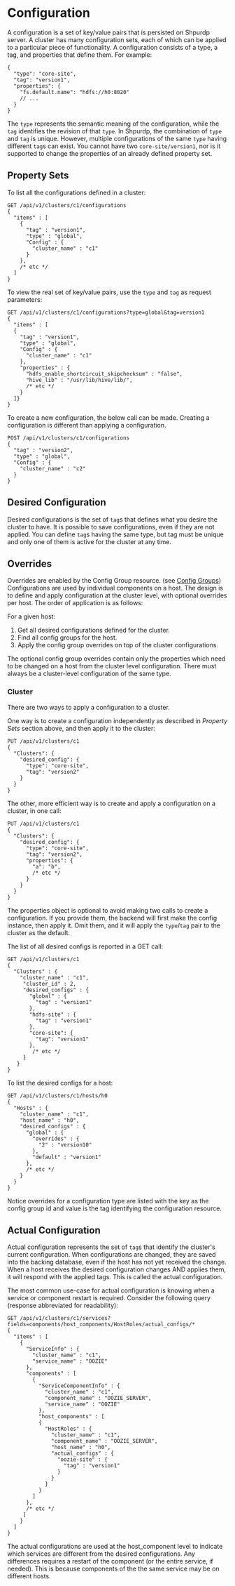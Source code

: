 <!---
Licensed to the Apache Software Foundation (ASF) under one or more
contributor license agreements. See the NOTICE file distributed with
this work for additional information regarding copyright ownership.
The ASF licenses this file to You under the Apache License, Version 2.0
(the "License"); you may not use this file except in compliance with
the License. You may obtain a copy of the License at

http://www.apache.org/licenses/LICENSE-2.0

Unless required by applicable law or agreed to in writing, software
distributed under the License is distributed on an "AS IS" BASIS,
WITHOUT WARRANTIES OR CONDITIONS OF ANY KIND, either express or implied.
See the License for the specific language governing permissions and
limitations under the License.
-->

# Configuration
A configuration is a set of key/value pairs that is persisted on Shpurdp server.  A cluster has many configuration sets, each of which can be applied to a particular piece of functionality.  A configuration consists of a type, a tag, and properties that define them.  For example:
    
    {
      "type": "core-site",
      "tag": "version1",
      "properties": {
        "fs.default.name": "hdfs://h0:8020"
        // ...
      }
    }
    
The `type` represents the semantic meaning of the configuration, while the `tag` identifies the revision of that `type`.  In Shpurdp, the combination of `type` and `tag` is unique.  However, multiple configurations of the same `type` having different `tag`s can exist.  You cannot have two `core-site/version1`, nor is it supported to change the properties of an already defined property set.

## Property Sets
To list all the configurations defined in a cluster:

    GET /api/v1/clusters/c1/configurations
    {
      "items" : [
        {
          "tag" : "version1",
          "type" : "global",
          "Config" : {
            "cluster_name" : "c1"
          }
        },
        /* etc */
      ]
    }
To view the real set of key/value pairs, use the `type` and `tag` as request parameters:

    GET /api/v1/clusters/c1/configurations?type=global&tag=version1
    {
      "items" : [
      {
        "tag" : "version1",
        "type" : "global",
        "Config" : {
          "cluster_name" : "c1"
        },
        "properties" : {
          "hdfs_enable_shortcircuit_skipchecksum" : "false",
          "hive_lib" : "/usr/lib/hive/lib/",
          /* etc */
        }
      ]}
    }

To create a new configuration, the below call can be made. Creating a configuration is different than applying a configuration.
    
    POST /api/v1/clusters/c1/configurations
    {
      "tag" : "version2",
      "type" : "global",
      "Config" : {
        "cluster_name" : "c2"
      }
    }


## Desired Configuration
Desired configurations is the set of `tag`s that defines what you desire the cluster to have.  It 
is possible to save configurations, even if they are not applied.  You can define `tag`s having 
the same type, but tag must be unique and only one of them is active for the cluster at any 
time.

## Overrides
Overrides are enabled by the Config Group resource. (see [Config Groups](config-groups.md))
Configurations are used by individual components on a host. The design is to define and apply configuration at the cluster level, with optional overrides per host. The order of application is as follows:

For a given host:
1. Get all desired configurations defined for the cluster.
2. Find all config groups for the host.
3. Apply the config group overrides on top of the cluster configurations.

The optional config group overrides contain only the properties which need to be changed on a host from the cluster level configuration.
There must always be a cluster-level configuration of the same type.


### Cluster
There are two ways to apply a configuration to a cluster. 

One way is to create a configuration independently as described in *Property Sets* section above, 
and then apply it to the cluster:

    PUT /api/v1/clusters/c1
    {
      "Clusters": {
        "desired_config": {
          "type": "core-site",
          "tag": "version2"
        }
      }
    }

The other, more efficient way is to create and apply a configuration on a cluster, in one call:

    PUT /api/v1/clusters/c1
    {
      "Clusters": {
        "desired_config": {
          "type": "core-site",
          "tag": "version2",
          "properties": {
            "a": "b",
            /* etc */
          }
        }
      }
    }
    
The properties object is optional to avoid making two calls to create a configuration.  If you provide them, the backend will first make the config instance, then apply it.  Omit them, and it will apply the `type`/`tag` pair to the cluster as the default.

The list of all desired configs is reported in a GET call:
    
    GET /api/v1/clusters/c1
    {
      "Clusters" : {
        "cluster_name" : "c1",
         "cluster_id" : 2,
         "desired_configs" : {
           "global" : {
             "tag" : "version1"
           },
           "hdfs-site" : {
             "tag" : "version1"
           },
           "core-site": {
             "tag": "version1"
           },
            /* etc */
         }
       }
    }

To list the desired configs for a host:
    
    GET /api/v1/clusters/c1/hosts/h0
    {
      "Hosts" : {
        "cluster_name" : "c1",
        "host_name" : "h0",
        "desired_configs" : {
          "global" : {
            "overrides" : {
              "2" : "version10"
            },
            "default" : "version1"
          },
          /* etc */
        }
      }
    }

Notice overrides for a configuration type are listed with the key as the config group id and value is the tag identifying the configuration resource.

## Actual Configuration
Actual configuration represents the set of `tag`s that identify the cluster's current configuration.  When configurations are changed, they are saved into the backing database, even if the host has not yet received the change.  When a 
host receives the desired configuration changes AND applies them, it will respond with the applied tags. This is called the actual configuration.

The most common use-case for actual configuration is knowing when a service or component restart is required.  Consider the following query (response abbreviated for readability):

    GET /api/v1/clusters/c1/services?fields=components/host_components/HostRoles/actual_configs/*
    {
      "items" : [
        {
          "ServiceInfo" : {
            "cluster_name" : "c1",
            "service_name" : "OOZIE"
          },
          "components" : [
            {
              "ServiceComponentInfo" : {
                "cluster_name" : "c1",
                "component_name" : "OOZIE_SERVER",
                "service_name" : "OOZIE"
              },
              "host_components" : [
              {
                "HostRoles" : {
                  "cluster_name" : "c1",
                  "component_name" : "OOZIE_SERVER",
                  "host_name" : "h0",
                  "actual_configs" : {
                    "oozie-site" : {
                      "tag" : "version1"
                    }
                  }
                }
              }
            ]
          },
          /* etc */
         ]
        }
      ]
    }

The actual configurations are used at the host_component level to indicate which services are different from the desired configurations.  Any differences requires a restart of the component (or the entire service, if needed).  This is because components of the the same service may be on different hosts.
